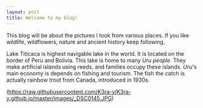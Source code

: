 ```yaml
---
layout: post
title: Welcome to my blog!
---
```


This blog will be about the pictures I took from various places.
If you like wildlife, wildflowers, nature and ancient history keep following.

Lake Titicaca is highest navigable lake in the world. It is located on the border of Peru and Bolivia. This lake is home to many *Uru people*. They make artificial islands using reeds, and families occupy these islands. *Uru*'s main economy is depends on fishing and tourism. The fish the catch is actually rainbow trout from Canada, introduced in 1930s.  


(https://raw.githubusercontent.com/K3ra-y/K3ra-y.github.io/master/images/_DSC0145.JPG)

